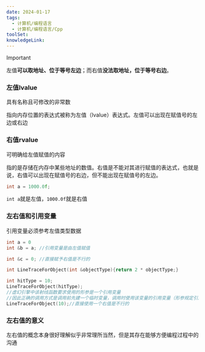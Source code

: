 ```yaml
---
date: 2024-01-17
tags:
  - 计算机/编程语言
  - 计算机/编程语言/Cpp
toolSet: 
knowledgeLink:
---
```


> [!important]
> 左值**可以取地址、位于等号左边**；而右值**没法取地址，位于等号右边**。

### 左值**lvalue**

具有名称且可修改的非常数

指向内存位置的表达式被称为左值（lvalue）表达式。左值可以出现在赋值号的左边或右边

### 右值**rvalue**

可明确给左值赋值的内容

指的是存储在内存中某些地址的数值。右值是不能对其进行赋值的表达式，也就是说，右值可以出现在赋值号的右边，但不能出现在赋值号的左边。

```cpp
int a = 1000.0f;
```

`int a`就是左值，`1000.0f`就是右值

### 左右值和引用变量

引用变量必须参考左值类型数据

```cpp
int a = 0
int &b = a; //引用变量是由左值赋值

int &c = 0; //直接赋予右值是不行的

int LineTraceForObject(int &objectType){return 2 * objectType;}

int hitType = 10;
LineTraceForObject(hitType);
//虚幻引擎中该射线函数要求使用的形参是一个引用变量
//因此正确的调用方式是调用前先建一个临时变量，调用时使用该变量的引用变量（形参规定引用变量所以可以省略&）
LineTraceForObject(10);//直接使用一个右值是不行的
```

### 左右值的意义

左右值的概念本身很好理解似乎非常理所当然，但是其存在能够方便编程过程中的沟通